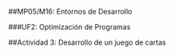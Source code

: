 ##MP05/M16: Entornos de Desarrollo  

###UF2: Optimización de Programas
 
##Actividad 3: Desarrollo de un juego de cartas
